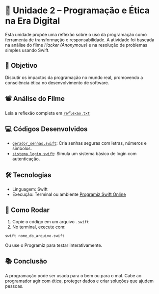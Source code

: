 
# 🧠 Unidade 2 – Programação e Ética na Era Digital

Esta unidade propõe uma reflexão sobre o uso da programação como ferramenta de transformação e responsabilidade. A atividade foi baseada na análise do filme *Hacker (Anonymous)* e na resolução de problemas simples usando Swift.

## 🎯 Objetivo

Discutir os impactos da programação no mundo real, promovendo a consciência ética no desenvolvimento de software.

## 📽️ Análise do Filme

Leia a reflexão completa em [`reflexao.txt`](reflexao.txt)

## 💻 Códigos Desenvolvidos

- [`gerador_senhas.swift`](gerador_senhas.swift): Cria senhas seguras com letras, números e símbolos.
- [`sistema_login.swift`](sistema_login.swift): Simula um sistema básico de login com autenticação.

## 🛠️ Tecnologias

- Linguagem: Swift
- Execução: Terminal ou ambiente [Programiz Swift Online](https://www.programiz.com/swift-programming/online-compiler)

## 📌 Como Rodar

1. Copie o código em um arquivo `.swift`
2. No terminal, execute com:

```bash
swift nome_do_arquivo.swift
```

Ou use o Programiz para testar interativamente.

## 📚 Conclusão

A programação pode ser usada para o bem ou para o mal. Cabe ao programador agir com ética, proteger dados e criar soluções que ajudem pessoas.
